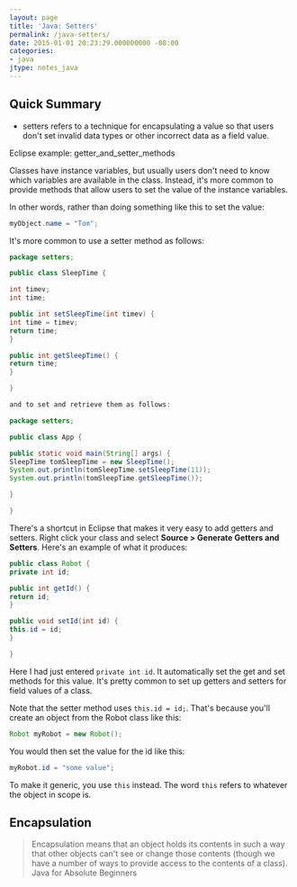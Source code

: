 ```yaml
---
layout: page
title: 'Java: Setters'
permalink: /java-setters/
date: 2015-01-01 20:23:29.000000000 -08:00
categories:
- java
jtype: notes_java
---
```


## Quick Summary 

* setters refers to a technique for encapsulating a value so that users don't set invalid data types or other incorrect data as a field value.

Eclipse example: getter_and_setter_methods

Classes have instance variables, but usually users don't need to know which variables are available in the class. Instead, it's more common to provide methods that allow users to set the value of the instance variables.

In other words, rather than doing something like this to set the value:

```java
myObject.name = "Tom";
```

It's more common to use a setter method as follows:

```java
package setters;

public class SleepTime {

int timev;
int time;

public int setSleepTime(int timev) {
int time = timev;
return time;
}

public int getSleepTime() {
return time;
}

}

and to set and retrieve them as follows:

package setters;

public class App {

public static void main(String[] args) {
SleepTime tomSleepTime = new SleepTime();
System.out.println(tomSleepTime.setSleepTime(11));
System.out.println(tomSleepTime.getSleepTime());

}

}
```

There's a shortcut in Eclipse that makes it very easy to add getters and setters. Right click your class and select **Source > Generate Getters and Setters**. Here's an example of what it produces:

```java
public class Robot {
private int id;

public int getId() {
return id;
}

public void setId(int id) {
this.id = id;
}

}
```

Here I had just entered `private int id`. It automatically set the get and set methods for this value. It's pretty common to set up getters and setters for field values of a class.

Note that the setter method uses `this.id = id;`. That's because you'll create an object from the Robot class like this:

```java
Robot myRobot = new Robot();
```

You would then set the value for the id like this:

```java
myRobot.id = "some value";
```

To make it generic, you use `this` instead. The word `this` refers to whatever the object in scope is.

## Encapsulation

> Encapsulation means that an object holds its contents in such a way that other objects can't see or change those contents (though we have a number of ways to provide access to the contents of a class).
>  Java for Absolute Beginners